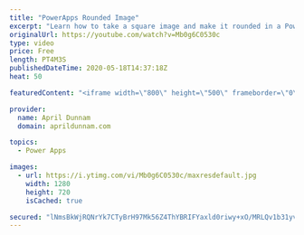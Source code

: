 ```yaml
---
title: "PowerApps Rounded Image"
excerpt: "Learn how to take a square image and make it rounded in a PowerApps Gallery"
originalUrl: https://youtube.com/watch?v=Mb0g6C0530c
type: video
price: Free
length: PT4M3S
publishedDateTime: 2020-05-18T14:37:18Z
heat: 50

featuredContent: "<iframe width=\"800\" height=\"500\" frameborder=\"0\" src=\"https://www.youtube.com/embed/Mb0g6C0530c\" allow=\"accelerometer; autoplay; encrypted-media; gyroscope; picture-in-picture\" allowfullscreen></iframe>"

provider:
  name: April Dunnam
  domain: aprildunnam.com

topics:
  - Power Apps

images:
  - url: https://i.ytimg.com/vi/Mb0g6C0530c/maxresdefault.jpg
    width: 1280
    height: 720
    isCached: true

secured: "lNmsBkWjRQNrYk7CTyBrH97Mk56Z4ThYBRIFYaxld0riwy+xO/MRLQv1b31yvefONjqu7wuDOjMttBNThOzsjD7cgzZ4PSEXWb36nWyHr0Fe4WIyHJhfTBUFerW9RrxrEeXGUVVs+ztnL4qzTwmFHshmeToOKoDpCrhq7PqkDzJv8MQQ5YP7maGjW/BduSXNl4HKbEI4QIH4wmVUlIbUTIXL/ziOcOTQVRBP1md1wAWb8TpMPrdbesMNDpwfKhAkxSW0D+MPCBRB6XBypN6AR4Frjn3cEj3s229g7/zG2CymE5kuxOwji4yiLcJ4lJX69PuqmV3h5QxJnv25OHBWIGuNZq0jSttiWQ8wAru+ySE7P2dfie5+N+OLHBxHLHmkHVvnkefcYNEPMfuuGvKFcb/UIz9ZQKIDKvCZRMUsalY=;heFGQfkPj25656Ky836COw=="
---
```


